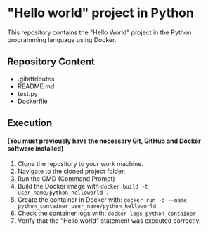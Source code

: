 # "Hello world" project in Python

This repository contains the "Hello World" project in the Python programming language using Docker.

## Repository Content
- .gitattributes
- README.md
- test.py
- Dockerfile


## Execution

#### (You must previously have the necessary Git, GitHub and Docker software installed)

1. Clone the repository to your work machine.
2. Navigate to the cloned project folder.
3. Run the CMD (Command Prompt)
4. Build the Docker image with `docker build -t user_name/python_helloworld .`
5. Create the container in Docker with: `docker run -d --name python_container user_name/python_helloworld`
6. Check the container logs with: `docker logs python_container`
7. Verify that the "Hello world" statement was executed correctly.